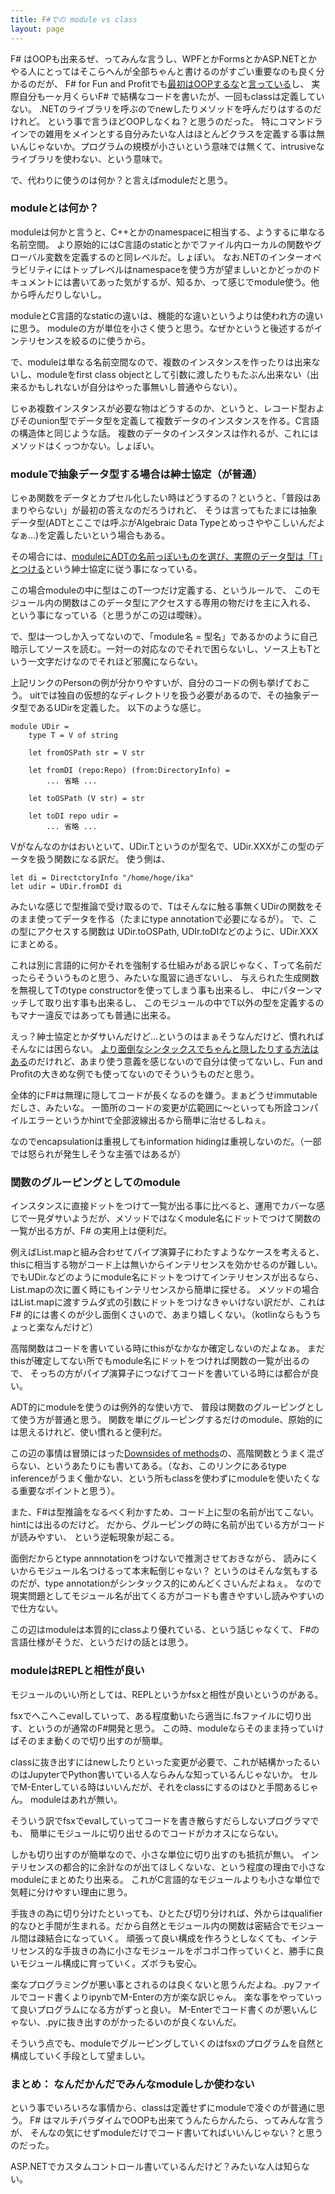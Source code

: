 ```yaml
---
title: F#での module vs class 
layout: page
---
```

F# はOOPも出来るぜ、ってみんな言うし、WPFとかFormsとかASP.NETとかやる人にとってはそこらへんが全部ちゃんと書けるのがすごい重要なのも良く分かるのだが、
F# for Fun and Profitでも[最初はOOPするな](https://fsharpforfunandprofit.com/learning-fsharp/#dos-and-donts)と[言っている](https://fsharpforfunandprofit.com/posts/type-extensions/#downsides-of-methods)し、
実際自分も一ヶ月くらいF# で結構なコードを書いたが、一回もclassは定義していない。
.NETのライブラリを呼ぶのでnewしたりメソッドを呼んだりはするのだけれど。
という事で言うほどOOPしなくね？と思うのだった。
特にコマンドラインでの雑用をメインとする自分みたいな人はほとんどクラスを定義する事は無いんじゃないか。プログラムの規模が小さいという意味では無くて、intrusiveなライブラリを使わない、という意味で。

で、代わりに使うのは何か？と言えばmoduleだと思う。

### moduleとは何か？

moduleは何かと言うと、C++とかのnamespaceに相当する、ようするに単なる名前空間。
より原始的にはC言語のstaticとかでファイル内ローカルの関数やグローバル変数を定義するのと同レベルだ。しょぼい。
なお.NETのインターオペラビリティにはトップレベルはnamespaceを使う方が望ましいとかどっかのドキュメントには書いてあった気がするが、知るか、って感じでmodule使う。他から呼んだりしないし。

moduleとC言語的なstaticの違いは、機能的な違いというよりは使われ方の違いに思う。
moduleの方が単位を小さく使うと思う。なぜかというと後述するがインテリセンスを絞るのに使うから。

で、moduleは単なる名前空間なので、複数のインスタンスを作ったりは出来ないし、moduleをfirst class objectとして引数に渡したりもたぶん出来ない（出来るかもしれないが自分はやった事無いし普通やらない）。

じゃあ複数インスタンスが必要な物はどうするのか、というと、レコード型およびそのunion型でデータ型を定義して複数データのインスタンスを作る。C言語の構造体と同じような話。
複数のデータのインスタンスは作れるが、これにはメソッドはくっつかない。しょぼい。

### moduleで抽象データ型する場合は紳士協定（が普通）

じゃあ関数をデータとカプセル化したい時はどうするの？というと、「普段はあまりやらない」が最初の答えなのだろうけれど、
そうは言ってもたまには抽象データ型(ADTとここでは呼ぶがAlgebraic Data Typeとめっさややこしいんだよなぁ…)を定義したいという場合もある。

その場合には、[moduleにADTの名前っぽいものを選び、実際のデータ型は「T」とつける](https://fsharpforfunandprofit.com/posts/recipe-part3/#putting-code-in-modules-not-classes)という紳士協定に従う事になっている。

この場合moduleの中に型はこのT一つだけ定義する、というルールで、
このモジュール内の関数はこのデータ型にアクセスする専用の物だけを主に入れる、
という事になっている（と思うがこの辺は曖昧）。

で、型は一つしか入ってないので、「module名 = 型名」であるかのように自己暗示してソースを読む。一対一の対応なのでそれで困らないし、ソース上もTという一文字だけなのでそれほど邪魔にならない。

上記リンクのPersonの例が分かりやすいが、自分のコードの例も挙げておこう。
uitでは独自の仮想的なディレクトリを扱う必要があるので、その抽象データ型であるUDirを定義した。
以下のような感じ。

```
module UDir =
    type T = V of string

    let fromOSPath str = V str

    let fromDI (repo:Repo) (from:DirectoryInfo) =
        ... 省略 ...

    let toOSPath (V str) = str

    let toDI repo udir =
        ... 省略 ...

```

Vがなんなのかはおいといて、UDir.Tというのが型名で、UDir.XXXがこの型のデータを扱う関数になる訳だ。
使う側は、

```
let di = DirectctoryInfo "/home/hoge/ika"
let udir = UDir.fromDI di
```

みたいな感じで型推論で受け取るので、Tはそんなに触る事無くUDirの関数をそのまま使ってデータを作る（たまにtype annotationで必要になるが）。
で、この型にアクセスする関数は UDir.toOSPath, UDIr.toDIなどのように、UDir.XXXにまとめる。

これは別に言語的に何かそれを強制する仕組みがある訳じゃなく、Tって名前だったらそういうものと思う、みたいな風習に過ぎないし、
与えられた生成関数を無視してTのtype constructorを使ってしまう事も出来るし、
中にパターンマッチして取り出す事も出来るし、
このモジュールの中でT以外の型を定義するのもマナー違反ではあっても普通に出来る。

えっ？紳士協定とかダサいんだけど…というのはまぁそうなんだけど、慣れればそんなには困らない。
[より面倒なシンタックスでちゃんと隠したりする方法はある](https://swlaschin.gitbooks.io/fsharpforfunandprofit/content/posts/13-ways-of-looking-at-a-turtle-3.html)のだけれど、あまり使う意義を感じないので自分は使ってないし、Fun and Profitの大きめな例でも使ってないのでそういうものだと思う。

全体的にF#は無理に隠してコードが長くなるのを嫌う。まぁどうせimmutableだしさ、みたいな。
一箇所のコードの変更が広範囲に〜といっても所詮コンパイルエラーというかhintで全部波線出るから簡単に治せるしねぇ。

なのでencapsulationは重視してもinformation hidingは重視しないのだ。（一部では怒られが発生しそうな主張ではあるが）

### 関数のグルーピングとしてのmodule

インスタンスに直接ドットをつけて一覧が出る事に比べると、運用でカバーな感じで一見ダサいようだが、メソッドではなくmodule名にドットでつけて関数の一覧が出る方が、F# の実用上は便利だ。

例えばList.mapと組み合わせてパイプ演算子にわたすようなケースを考えると、thisに相当する物がコード上は無いからインテリセンスを効かせるのが難しい。
でもUDir.などのようにmodule名にドットをつけてインテリセンスが出るなら、List.mapの次に置く時にもインテリセンスから簡単に探せる。
メソッドの場合はList.mapに渡すラムダ式の引数にドットをつけなきゃいけない訳だが、これはF# 的には書くのが少し面倒くさいので、あまり嬉しくない。（kotlinならもうちょっと楽なんだけど）

高階関数はコードを書いている時にthisがなかなか確定しないのだよなぁ。
まだthisが確定してない所でもmodule名にドットをつければ関数の一覧が出るので、
そっちの方がパイプ演算子につなげてコードを書いている時には都合が良い。

ADT的にmoduleを使うのは例外的な使い方で、
普段は関数のグルーピングとして使う方が普通と思う。
関数を単にグルーピングするだけのmodule、原始的には思えるけれど、使い慣れると便利だ。

この辺の事情は冒頭にはった[Downsides of methods](https://fsharpforfunandprofit.com/posts/type-extensions/#downsides-of-methods)の、高階関数とうまく混ざらない、というあたりにも書いてある。（なお、このリンクにあるtype inferenceがうまく働かない、という所もclassを使わずにmoduleを使いたくなる重要なポイントと思う）。

また、F#は型推論をなるべく利かすため、コード上に型の名前が出てこない。
hintには出るのだけど。
だから、グルーピングの時に名前が出ている方がコードが読みやすい、
という逆転現象が起こる。

面倒だからとtype annnotationをつけないで推測させておきながら、
読みにくいからモジュール名つけるって本末転倒じゃない？
というのはそんな気もするのだが、type annotationがシンタックス的にめんどくさいんだよねぇ。
なので現実問題としてモジュール名が出てくる方がコードも書きやすいし読みやすいので仕方ない。

この辺はmoduleは本質的にclassより優れている、という話じゃなくて、
F#の言語仕様がそうだ、というだけの話とは思う。

### moduleはREPLと相性が良い

モジュールのいい所としては、REPLというかfsxと相性が良いというのがある。

fsxでへこへこevalしていって、ある程度動いたら適当に.fsファイルに切り出す、というのが通常のF#開発と思う。
この時、moduleならそのまま持っていけばそのまま動くので切り出すのが簡単。

classに抜き出すにはnewしたりといった変更が必要で、これが結構かったるいのはJupyterでPython書いている人ならみんな知っているんじゃないか。
セルでM-Enterしている時はいいんだが、それをclassにするのはひと手間あるじゃん。
moduleはあれが無い。

そういう訳でfsxでevalしていってコードを書き散らすだらしないプログラマでも、
簡単にモジュールに切り出せるのでコードがカオスにならない。

しかも切り出すのが簡単なので、小さな単位に切り出すのも抵抗が無い。
インテリセンスの都合的に余計なのが出てほしくないな、という程度の理由で小さなmoduleにまとめたり出来る。
これがC言語的なモジュールよりも小さな単位で気軽に分けやすい理由に思う。

手抜きの為に切り分けたといっても、ひとたび切り分ければ、外からはqualifier的なひと手間が生まれる。だから自然とモジュール内の関数は密結合でモジュール間は疎結合になっていく。
頑張って良い構成を作ろうとしなくても、インテリセンス的な手抜きの為に小さなモジュールをポコポコ作っていくと、勝手に良いモジュール構成に育っていく。ズボラも安心。

楽なプログラミングが悪い事とされるのは良くないと思うんだよね。.pyファイルでコード書くよりipynbでM-Enterの方が楽な訳じゃん。
楽な事をやっていって良いプログラムになる方がずっと良い。
M-Enterでコード書くのが悪いんじゃない、.pyに抜き出すのがかったるいのが良くないんだ。

そういう点でも、moduleでグルーピングしていくのはfsxのプログラムを自然と構成していく手段として望ましい。

### まとめ： なんだかんだでみんなmoduleしか使わない

という事でいろいろな事情から、classは定義せずにmoduleで凌ぐのが普通に思う。
F# はマルチパラダイムでOOPも出来てうんたらかんたら、ってみんな言うが、
そんなの気にせずmoduleだけでコード書いてればいいんじゃない？と思うのだった。

ASP.NETでカスタムコントロール書いているんだけど？みたいな人は知らない。